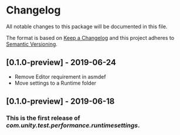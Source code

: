 # Changelog
All notable changes to this package will be documented in this file.

The format is based on [Keep a Changelog](http://keepachangelog.com/en/1.0.0/)
and this project adheres to [Semantic Versioning](http://semver.org/spec/v2.0.0.html).

## [0.1.0-preview] - 2019-06-24

- Remove Editor requirement in asmdef
- Move settings to a Runtime folder

## [0.1.0-preview] - 2019-06-18

### This is the first release of *com.unity.test.performance.runtimesettings*.

